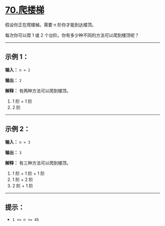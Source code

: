 # [70.爬楼梯](https://leetcode.cn/problems/climbing-stairs/description)

假设你正在爬楼梯。需要 n 阶你才能到达楼顶。

每次你可以爬 1 或 2 个台阶。你有多少种不同的方法可以爬到楼顶呢？

---

## 示例 1：

**输入：** `n = 2`

**输出：** `2`

**解释：** 有两种方法可以爬到楼顶。
1. 1 阶 + 1 阶
2. 2 阶

---

## 示例 2：

**输入：** `n = 3`

**输出：** `3`

**解释：** 有三种方法可以爬到楼顶。
1. 1 阶 + 1 阶 + 1 阶
2. 1 阶 + 2 阶
3. 2 阶 + 1 阶

---

## 提示：

- `1 <= n <= 45` 